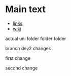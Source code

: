 # Main text

- [links](https://duckduckgo.com/)
- [wiki](https://wiki.archlinux.org/)

actual uni folder folder folder

branch dev2 changes

first change

second change
